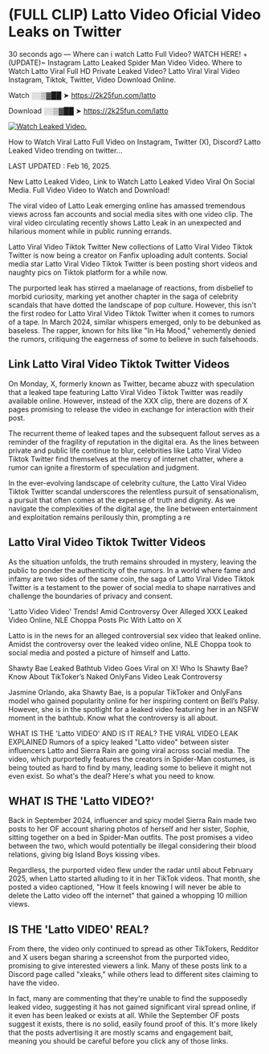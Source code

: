 # (FULL CLIP) Latto Video Oficial Video Leaks on Twitter

30 seconds ago — Where can i watch Latto Full Video? WATCH HERE! +(UPDATE)~ Instagram Latto Leaked Spider Man Video Video. Where to Watch Latto Viral Full HD Private Leaked Video? Latto Viral Viral Video Instagram, Tiktok, Twitter, Video Download Online.

Watch ░░▒▓██ ➤ https://2k25fun.com/latto

Download ░░▒▓██ ➤ https://2k25fun.com/latto

[![Watch Leaked Video.](https://miro.medium.com/v2/resize:fit:828/format:webp/1*cilzJN44JGOrTw9NJCrNHA.gif "Watch Leaked Video")](https://2k25fun.com/latto)

How to Watch Viral Latto Full Video on Instagram, Twitter (X), Discord? Latto Leaked Video trending on twitter...

LAST UPDATED : Feb 16, 2025.

New Latto Leaked Video, Link to Watch Latto Leaked Video Viral On Social Media. Full Video Video to Watch and Download!

The viral video of Latto Leak emerging online has amassed tremendous views across fan accounts and social media sites with one video clip. The viral video circulating recently shows Latto Leak in an unexpected and hilarious moment while in public running errands.

Latto Viral Video Tiktok Twitter New collections of Latto Viral Video Tiktok Twitter is now being a creator on Fanfix uploading adult contents. Social media star Latto Viral Video Tiktok Twitter is been posting short videos and naughty pics on Tiktok platform for a while now.

The purported leak has stirred a maelanage of reactions, from disbelief to morbid curiosity, marking yet another chapter in the saga of celebrity scandals that have dotted the landscape of pop culture. However, this isn't the first rodeo for Latto Viral Video Tiktok Twitter when it comes to rumors of a tape. In March 2024, similar whispers emerged, only to be debunked as baseless. The rapper, known for hits like "In Ha Mood," vehemently denied the rumors, critiquing the eagerness of some to believe in such falsehoods.

## Link Latto Viral Video Tiktok Twitter Videos

On Monday, X, formerly known as Twitter, became abuzz with speculation that a leaked tape featuring Latto Viral Video Tiktok Twitter was readily available online. However, instead of the XXX clip, there are dozens of X pages promising to release the video in exchange for interaction with their post.

The recurrent theme of leaked tapes and the subsequent fallout serves as a reminder of the fragility of reputation in the digital era. As the lines between private and public life continue to blur, celebrities like Latto Viral Video Tiktok Twitter find themselves at the mercy of internet chatter, where a rumor can ignite a firestorm of speculation and judgment.

In the ever-evolving landscape of celebrity culture, the Latto Viral Video Tiktok Twitter scandal underscores the relentless pursuit of sensationalism, a pursuit that often comes at the expense of truth and dignity. As we navigate the complexities of the digital age, the line between entertainment and exploitation remains perilously thin, prompting a re

##  Latto Viral Video Tiktok Twitter Videos

As the situation unfolds, the truth remains shrouded in mystery, leaving the public to ponder the authenticity of the rumors. In a world where fame and infamy are two sides of the same coin, the saga of Latto Viral Video Tiktok Twitter is a testament to the power of social media to shape narratives and challenge the boundaries of privacy and consent.

'Latto Video Video' Trends! Amid Controversy Over Alleged XXX Leaked Video Online, NLE Choppa Posts Pic With Latto on X

Latto is in the news for an alleged controversial sex video that leaked online. Amidst the controversy over the leaked video online, NLE Choppa took to social media and posted a picture of himself and Latto.

Shawty Bae Leaked Bathtub Video Goes Viral on X! Who Is Shawty Bae? Know About TikToker’s Naked OnlyFans Video Leak Controversy

Jasmine Orlando, aka Shawty Bae, is a popular TikToker and OnlyFans model who gained popularity online for her inspiring content on Bell’s Palsy. However, she is in the spotlight for a leaked video featuring her in an NSFW moment in the bathtub. Know what the controversy is all about.

WHAT IS THE 'Latto VIDEO' AND IS IT REAL? THE VIRAL VIDEO LEAK EXPLAINED Rumors of a spicy leaked "Latto video" between sister influencers Latto and Sierra Rain are going viral across social media. The video, which purportedly features the creators in Spider-Man costumes, is being touted as hard to find by many, leading some to believe it might not even exist. So what's the deal? Here's what you need to know.

## WHAT IS THE 'Latto VIDEO?'

Back in September 2024, influencer and spicy model Sierra Rain made two posts to her OF account sharing photos of herself and her sister, Sophie, sitting together on a bed in Spider-Man outfits. The post promises a video between the two, which would potentially be illegal considering their blood relations, giving big Island Boys kissing vibes.

Regardless, the purported video flew under the radar until about February 2025, when Latto started alluding to it in her TikTok videos. That month, she posted a video captioned, "How it feels knowing I will never be able to delete the Latto video off the internet" that gained a whopping 10 million views.

## IS THE 'Latto VIDEO' REAL?

From there, the video only continued to spread as other TikTokers, Redditor and X users began sharing a screenshot from the purported video, promising to give interested viewers a link. Many of these posts link to a Discord page called "xleaks," while others lead to different sites claiming to have the video.

In fact, many are commenting that they're unable to find the supposedly leaked video, suggesting it has not gained significant viral spread online, if it even has been leaked or exists at all. While the September OF posts suggest it exists, there is no solid, easily found proof of this. It's more likely that the posts advertising it are mostly scams and engagement bait, meaning you should be careful before you click any of those links.